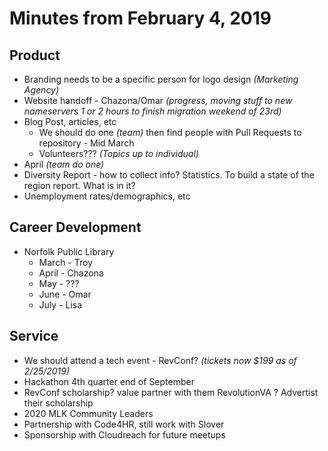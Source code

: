 # Minutes from February 4, 2019

## Product

* Branding needs to be a specific person for logo design _(Marketing Agency)_
* Website handoff - Chazona/Omar _(progress, moving stuff to new nameservers 1 or 2 hours to finish migration weekend of 23rd)_
* Blog Post, articles, etc
	* We should do one _(team)_ then find people with Pull Requests to repository - Mid March
	* Volunteers??? _(Topics up to individual)_
* April _(team do one)_
* Diversity Report - how to collect info? Statistics.  To build a state of the region report.  What is in it?
* Unemployment rates/demographics, etc


## Career Development
* Norfolk Public Library
	* March - Troy
	* April - Chazona
	* May - ???
	* June - Omar
	* July - Lisa

## Service
* We should attend a tech event - RevConf?  _(tickets now $199 as of 2/25/2019)_
* Hackathon 4th quarter end of September
* RevConf scholarship? value partner with them RevolutionVA ? Advertist their scholarship
* 2020 MLK Community Leaders
* Partnership with Code4HR, still work with Slover
* Sponsorship with Cloudreach for future meetups
